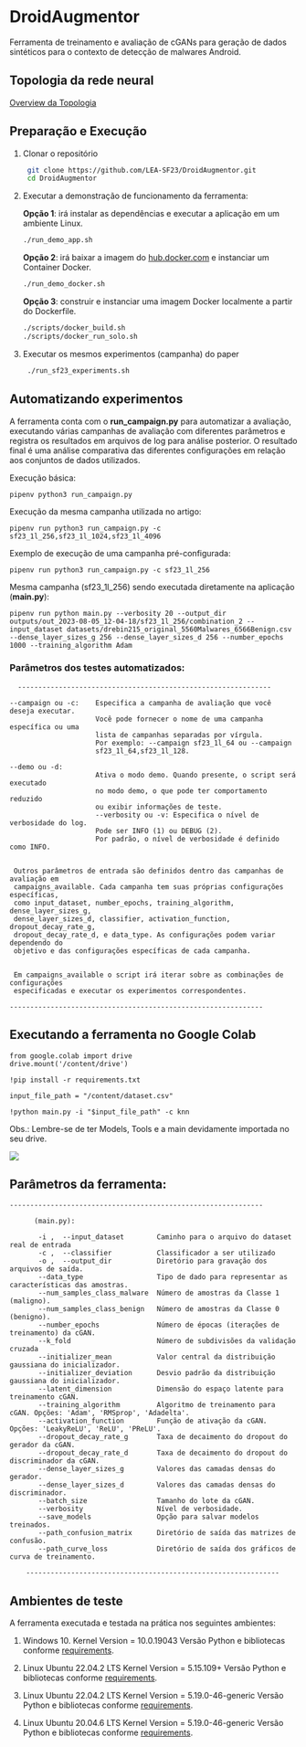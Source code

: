 # DroidAugmentor

Ferramenta de treinamento e avaliação de cGANs para geração de dados sintéticos para o contexto de detecção de malwares Android.

## Topologia da rede neural

[Overview da Topologia](https://github.com/LEA-SF23/DroidAugmentor/blob/main/TOPOLOGIA.md)

## Preparação e Execução

1. Clonar o repositório 
   ```bash
    git clone https://github.com/LEA-SF23/DroidAugmentor.git
    cd DroidAugmentor
   ```

2. Executar a demonstração de funcionamento da ferramenta: 

   **Opção 1**: irá instalar as dependências e executar a aplicação em um ambiente Linux.
   ```bash
   ./run_demo_app.sh
   ```

   **Opção 2**: irá baixar a imagem do [hub.docker.com](hub.docker.com) e instanciar um Container Docker.
   ```bash
   ./run_demo_docker.sh
   ```
     
   **Opção 3**: construir e instanciar uma imagem Docker localmente a partir do Dockerfile.
   
   ```bash
   ./scripts/docker_build.sh
   ./scripts/docker_run_solo.sh
    ```
    
3. Executar os mesmos experimentos (campanha) do paper

   ```bash
    ./run_sf23_experiments.sh
    ```

## Automatizando experimentos

A ferramenta conta com o **run_campaign.py** para automatizar a avaliação, executando várias campanhas de avaliação com diferentes parâmetros e registra os resultados em arquivos de log para análise posterior. O resultado final é uma análise comparativa das diferentes configurações em relação aos conjuntos de dados utilizados.

Execução básica:
```
pipenv python3 run_campaign.py
```


Execução da mesma campanha utilizada no artigo:

```
pipenv run python3 run_campaign.py -c sf23_1l_256,sf23_1l_1024,sf23_1l_4096
```

Exemplo de execução de uma campanha pré-configurada:

```
pipenv run python3 run_campaign.py -c sf23_1l_256

```

Mesma campanha (sf23_1l_256) sendo executada diretamente na aplicação (**main.py**):
```
pipenv run python main.py --verbosity 20 --output_dir outputs/out_2023-08-05_12-04-18/sf23_1l_256/combination_2 --input_dataset datasets/drebin215_original_5560Malwares_6566Benign.csv --dense_layer_sizes_g 256 --dense_layer_sizes_d 256 --number_epochs 1000 --training_algorithm Adam
```

###  Parâmetros dos testes automatizados:

      --------------------------------------------------------------

    --campaign ou -c:    Especifica a campanha de avaliação que você deseja executar. 
                         Você pode fornecer o nome de uma campanha específica ou uma  
                         lista de campanhas separadas por vírgula. 
                         Por exemplo: --campaign sf23_1l_64 ou --campaign 
                         sf23_1l_64,sf23_1l_128.

    --demo ou -d:
                         Ativa o modo demo. Quando presente, o script será executado 
                         no modo demo, o que pode ter comportamento reduzido 
                         ou exibir informações de teste.
                         --verbosity ou -v: Especifica o nível de verbosidade do log.
                         Pode ser INFO (1) ou DEBUG (2). 
                         Por padrão, o nível de verbosidade é definido como INFO.


     Outros parâmetros de entrada são definidos dentro das campanhas de avaliação em 
     campaigns_available. Cada campanha tem suas próprias configurações específicas, 
     como input_dataset, number_epochs, training_algorithm, dense_layer_sizes_g, 
     dense_layer_sizes_d, classifier, activation_function, dropout_decay_rate_g, 
     dropout_decay_rate_d, e data_type. As configurações podem variar dependendo do 
     objetivo e das configurações específicas de cada campanha.  


     Em campaigns_available o script irá iterar sobre as combinações de configurações 
     especificadas e executar os experimentos correspondentes.

    --------------------------------------------------------------


## Executando a ferramenta no Google Colab

```
from google.colab import drive
drive.mount('/content/drive')
```

```
!pip install -r requirements.txt
```
```
input_file_path = "/content/dataset.csv"
```

```
!python main.py -i "$input_file_path" -c knn 
```

Obs.: Lembre-se de ter Models, Tools e a main devidamente importada no seu drive.
 <td><img src="https://github.com/LEA-SF23/DroidAugmentor/blob/main/layout/arquivos.JPG" style="max-width:100%;"></td>


## Parâmetros da ferramenta:
    --------------------------------------------------------------
   
          (main.py):

           -i ,  --input_dataset        Caminho para o arquivo do dataset real de entrada         
           -c ,  --classifier           Classificador a ser utilizado     
           -o ,  --output_dir           Diretório para gravação dos arquivos de saída.
           --data_type                  Tipo de dado para representar as características das amostras.
           --num_samples_class_malware  Número de amostras da Classe 1 (maligno).
           --num_samples_class_benign   Número de amostras da Classe 0 (benigno).
           --number_epochs              Número de épocas (iterações de treinamento) da cGAN.
           --k_fold                     Número de subdivisões da validação cruzada 
           --initializer_mean           Valor central da distribuição gaussiana do inicializador.
           --initializer_deviation      Desvio padrão da distribuição gaussiana do inicializador.
           --latent_dimension           Dimensão do espaço latente para treinamento cGAN.
           --training_algorithm         Algoritmo de treinamento para cGAN. Opções: 'Adam', 'RMSprop', 'Adadelta'.
           --activation_function        Função de ativação da cGAN. Opções: 'LeakyReLU', 'ReLU', 'PReLU'.
           --dropout_decay_rate_g       Taxa de decaimento do dropout do gerador da cGAN.
           --dropout_decay_rate_d       Taxa de decaimento do dropout do discriminador da cGAN.
           --dense_layer_sizes_g        Valores das camadas densas do gerador.
           --dense_layer_sizes_d        Valores das camadas densas do discriminador.
           --batch_size                 Tamanho do lote da cGAN.
           --verbosity                  Nível de verbosidade.
           --save_models                Opção para salvar modelos treinados.
           --path_confusion_matrix      Diretório de saída das matrizes de confusão.
           --path_curve_loss            Diretório de saída dos gráficos de curva de treinamento.

        --------------------------------------------------------------
        

## Ambientes de teste

A ferramenta executada e testada na prática nos seguintes ambientes:

1. Windows 10.
   Kernel Version = 10.0.19043
   Versão Python e bibliotecas conforme [requirements](requirements.txt).
   
2. Linux Ubuntu 22.04.2 LTS
   Kernel Version = 5.15.109+
   Versão Python e bibliotecas conforme [requirements](requirements.txt).

3. Linux Ubuntu 22.04.2 LTS
   Kernel Version =  5.19.0-46-generic
   Versão Python e bibliotecas conforme [requirements](requirements.txt).

4. Linux Ubuntu 20.04.6 LTS
   Kernel Version =  5.19.0-46-generic
   Versão Python e bibliotecas conforme [requirements](requirements.txt).

